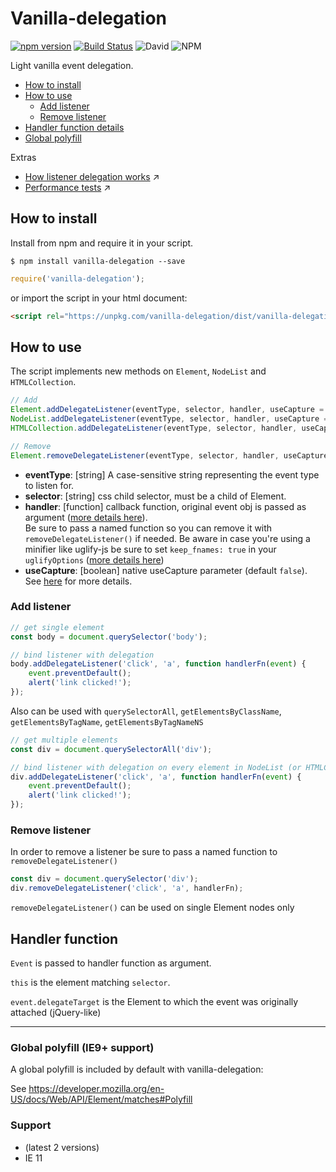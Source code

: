 # Vanilla-delegation

[![npm version](https://badge.fury.io/js/vanilla-delegation.svg)](https://badge.fury.io/js/vanilla-delegation) [![Build Status](https://travis-ci.org/Matriz88/vanilla-delegation.svg?branch=master)](https://travis-ci.org/Matriz88/vanilla-delegation) ![David](https://img.shields.io/david/Matriz88/vanilla-delegation) ![NPM](https://img.shields.io/npm/l/vanilla-delegation)

Light vanilla event delegation.

* [How to install](#how-to-install)
* [How to use](#how-to-use)
   * [Add listener](#add-listener)
   * [Remove listener](#remove-listener)
* [Handler function details](#handler-function)
* [Global polyfill](#global-polyfill-ie9-support)

Extras
* [How listener delegation works](/extras/how-delegation-lookup-works.md) :arrow_upper_right:
* [Performance tests](/extras/performance-test.md) :arrow_upper_right:

## How to install

Install from npm and require it in your script.

```
$ npm install vanilla-delegation --save
```
```javascript
require('vanilla-delegation');
```
or import the script in your html document:
```html
<script rel="https://unpkg.com/vanilla-delegation/dist/vanilla-delegation.min.js" />
```
## How to use
The script implements new methods on `Element`, `NodeList` and `HTMLCollection`.
```javascript
// Add
Element.addDelegateListener(eventType, selector, handler, useCapture = false)
NodeList.addDelegateListener(eventType, selector, handler, useCapture = false)
HTMLCollection.addDelegateListener(eventType, selector, handler, useCapture = false)

// Remove
Element.removeDelegateListener(eventType, selector, handler, useCapture = false)
```

- **eventType**: [string] A case-sensitive string representing the event type to listen for.
- **selector**: [string] css child selector, must be a child of Element.
- **handler**: [function] callback function, original event obj is passed as argument ([more details here](#handler-function)).<br />
Be sure to pass a named function so you can remove it with `removeDelegateListener()` if needed. Be aware in case you're using a minifier like uglify-js be sure to set `keep_fnames: true` in your `uglifyOptions` ([more details here](https://webpack.js.org/plugins/uglifyjs-webpack-plugin/#uglifyoptions))
- **useCapture**: [boolean] native useCapture parameter (default `false`). See [here](https://developer.mozilla.org/it/docs/Web/API/Element/addEventListener) for more details.

### Add listener

```javascript
// get single element
const body = document.querySelector('body');

// bind listener with delegation
body.addDelegateListener('click', 'a', function handlerFn(event) {
    event.preventDefault();
    alert('link clicked!');
});
```
Also can be used with `querySelectorAll`, `getElementsByClassName`, `getElementsByTagName`, `getElementsByTagNameNS`
```javascript
// get multiple elements
const div = document.querySelectorAll('div');

// bind listener with delegation on every element in NodeList (or HTMLCollection)
div.addDelegateListener('click', 'a', function handlerFn(event) {
    event.preventDefault();
    alert('link clicked!');
});
```

### Remove listener
In order to remove a listener be sure to pass a named function to `removeDelegateListener()`
```javascript
const div = document.querySelector('div');
div.removeDelegateListener('click', 'a', handlerFn);
```

`removeDelegateListener()` can be used on single Element nodes only

## Handler function
`Event` is passed to handler function as argument.

`this` is the element matching `selector`.

`event.delegateTarget` is the Element to which the event was originally attached (jQuery-like)

---

### Global polyfill (IE9+ support)

A global polyfill is included by default with vanilla-delegation:

See https://developer.mozilla.org/en-US/docs/Web/API/Element/matches#Polyfill

### Support
- (latest 2 versions)
- IE 11
